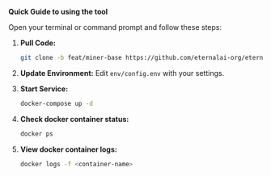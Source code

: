 **Quick Guide to using the tool**

Open your terminal or command prompt and follow these steps:

1. **Pull Code:**
   ```bash
   git clone -b feat/miner-base https://github.com/eternalai-org/eternal.git
   ```
   
2. **Update Environment:**
   Edit `env/config.env` with your settings.

3. **Start Service:**

    ```bash
    docker-compose up -d
    ```
    
4. **Check docker container status:**
    ```bash
    docker ps
    ```
    
5. **View docker container logs:**
    ```bash
    docker logs -f <container-name>
    ```


